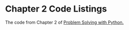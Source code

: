 # Chapter 2 Code Listings
The code from Chapter 2 of <a href = "https://www.barnesandnoble.com/w/problem-solving-with-python-margaret-stone-burke/1129539414?ean=9798986151311" target = "_blank">Problem Solving with Python.</a>
